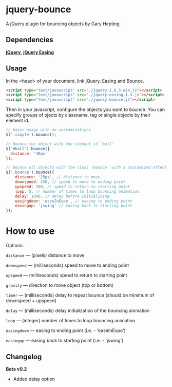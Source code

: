 jquery-bounce
=========

A jQuery plugin for bouncing objects by Gary Hepting

## Dependencies

**[jQuery](http://jquery.com/)**, 
**[jQuery Easing](http://gsgd.co.uk/sandbox/jquery/easing/)**


## Usage

In the &lt;head&gt; of your document, link jQuery, Easing and Bounce.

```html
<script type="text/javascript" src="./jquery-1.8.3.min.js"></script>
<script type="text/javascript" src="./jquery.easing.1.3.js"></script>
<script type="text/javascript" src="./jquery.bounce.js"></script>
```

Then in your javascript, configure the objects you want to bounce. You can specify groups of ojects by classname, tag or single objects by their element id.

```javascript
// basic usage with no customizations
$('.simple').bounce();

// bounce the object with the element id 'ball'
$('#ball').bounce({
  distance: '40px'
});

// bounce all objects with the class 'bounce' with a customized effect
$('.bounce').bounce({
	distance: '25px', // distance to move
	downspeed: 450, // speed to move to ending point
	upspeed: 200, // speed to return to starting point
	loop: 5, // number of times to loop bouncing animation
	delay: 1000, // delay before initializing
	easingdown: 'easeInExpo', // easing to ending point
	easingup: 'jswing' // easing back to starting point
});
```


How to use
=========

Options:

`distance` &mdash; (pixels) distance to move

`downspeed` &mdash; (milliseconds) speed to move to ending point

`upspeed` &mdash; (milliseconds) speed to return to starting point

`gravity` &mdash; direction to move object (top or bottom)

`timer` &mdash; (milliseconds) delay to repeat bounce (should be minimum of downspeed + upspeed)

`delay` &mdash; (milliseconds) delay initialization of the bouncing animation

`loop` &mdash; (integer) number of times to loop bouncing animation

`easingdown` &mdash; easing to ending point (i.e. - 'easeInExpo')

`easingup` &mdash; easing back to starting point (i.e. - 'jswing')

<!-- 
### stop
```javascript
// stop bouncing all objects with the 'bounce' class
$('.bounce').bounce('stop');

// stop bouncing the object with the element id 'ball'
$('#ball').bounce('stop');
```
 -->
<!-- 
### start
```javascript
// stop bouncing all objects with the 'bounce' class
$('.bounce').bounce('start');

// stop bouncing the object with the element id 'ball'
$('#ball').bounce('start');
```
 -->

Changelog
---------

**Beta v0.2**

 * Added delay option
